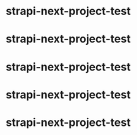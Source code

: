 # strapi-next-project-test
# strapi-next-project-test
# strapi-next-project-test
# strapi-next-project-test
# strapi-next-project-test
